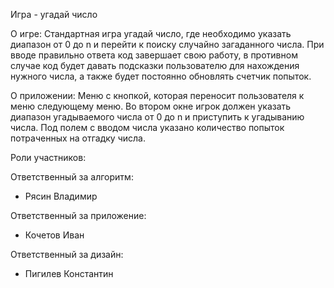 Игра - угадай число

О игре: Стандартная игра угадай число, где необходимо указать диапазон от 0 до n и перейти к поиску случайно загаданного числа. При вводе правильно ответа код завершает свою работу, в противном случае код будет давать подсказки пользователю для нахождения нужного числа, а также будет постоянно обновлять счетчик попыток.

О приложении: Меню с кнопкой, которая переносит пользователя к меню следующему меню. Во втором окне игрок должен указать диапазон угадываемого числа от 0 до n и приступить к угадыванию числа. Под полем с вводом числа указано количество попыток потраченных на отгадку числа.

Роли участников:

Ответственный за алгоритм:
- Рясин Владимир

Ответственный за приложение:
- Кочетов Иван

Ответственный за дизайн:
- Пигилев Константин
